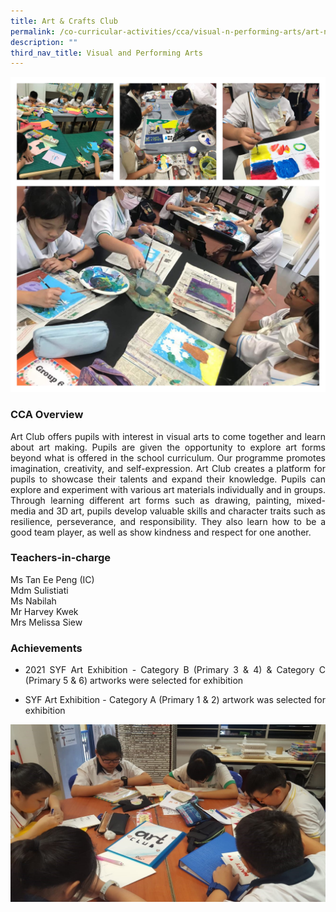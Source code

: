 ```yaml
---
title: Art & Crafts Club
permalink: /co-curricular-activities/cca/visual-n-performing-arts/art-n-crafts-club/
description: ""
third_nav_title: Visual and Performing Arts
---
```

![](/images/2023%20Art%20Club_school%20website-min.jpg)

### CCA Overview

<p style="text-align: justify;">Art Club offers pupils with interest in visual arts to come together and learn about art making. Pupils are given the opportunity to explore art forms beyond what is offered in the school curriculum. Our programme promotes imagination, creativity, and self-expression. Art Club creates a platform for pupils to showcase their talents and expand their knowledge. Pupils can explore and experiment with various art materials individually and in groups. Through learning different art forms such as drawing, painting, mixed-media and 3D art, pupils develop valuable skills and character traits such as resilience, perseverance, and responsibility. They also learn how to be a good team player, as well as show kindness and respect for one another.<br>

### Teachers-in-charge

Ms Tan Ee Peng (IC)<br> 
Mdm Sulistiati  <br> 
Ms Nabilah  <br> 
Mr Harvey Kwek  <br> 
Mrs Melissa Siew<br> 

### Achievements

* <p style="text-align: justify;">2021 SYF Art Exhibition - Category B (Primary 3 & 4) & Category C (Primary 5 & 6) artworks were selected for exhibition

* <p style="text-align: justify;">SYF Art Exhibition - Category A (Primary 1 & 2) artwork was selected for exhibition
	
![](/images/Art%201.jpg)